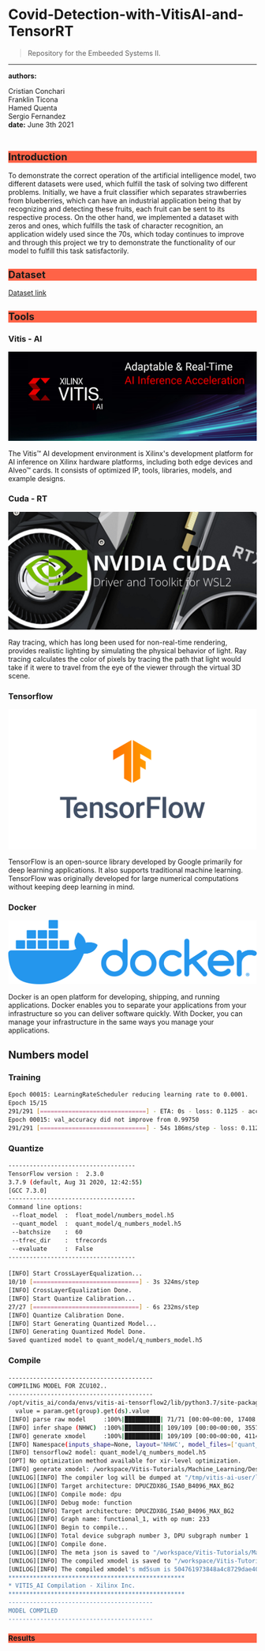 # Covid-Detection-with-VitisAI-and-TensorRT

>Repository for the Embeeded Systems II.

---
**authors:**  
<div style = "fonr-size:15px">
Cristian Conchari  
</div>
<div style = "fonr-size:15px">
Franklin Ticona  
</div>
<div style = "fonr-size:15px">
Hamed Quenta  
</div>
<div style = "fonr-size:15px">
Sergio Fernandez  
</div>
<div style = "fonr-size:15px">
<b>date:</b> June 3th 2021
</div>
<br>
  

<h2 style="background-color:tomato;font-size: 20px;">Introduction</h2>
<p>To demonstrate the correct operation of the artificial intelligence model, two different datasets were used, which fulfill the task of solving two different problems. Initially, we have a fruit classifier which separates strawberries from blueberries, which can have an industrial application being that by recognizing and detecting these fruits, each fruit can be sent to its respective process. On the other hand, we implemented a dataset with zeros and ones, which fulfills the task of character recognition, an application widely used since the 70s, which today continues to improve and through this project we try to demonstrate the functionality of our model to fulfill this task satisfactorily.</p>

<h2 style="background-color:tomato;font-size: 20px;">Dataset</h2>

[Dataset link](https://www.kaggle.com/azaemon/preprocessed-ct-scans-for-covid19)
<br>

<h2 style="background-color:tomato;font-size: 20px;">Tools</h2>

### **Vitis - AI**
![Vitis AI](assets/Vitis-AI.png)
<p>The Vitis™ AI development environment is Xilinx's development platform for AI inference on Xilinx hardware platforms, including both edge devices and Alveo™ cards. It consists of optimized IP, tools, libraries, models, and example designs.</p>

### **Cuda - RT**
![Cuda rt](assets/cudart.png)
<p>Ray tracing, which has long been used for non-real-time rendering, provides realistic lighting by simulating the physical behavior of light. Ray tracing calculates the color of pixels by tracing the path that light would take if it were to travel from the eye of the viewer through the virtual 3D scene.</p>

### **Tensorflow**
![Tensorflow](assets/tensorflow.png)
<p>TensorFlow is an open-source library developed by Google primarily for deep learning applications. It also supports traditional machine learning. TensorFlow was originally developed for large numerical computations without keeping deep learning in mind.</p>

### **Docker**
![Docker](assets/docker.png)
<p>Docker is an open platform for developing, shipping, and running applications. Docker enables you to separate your applications from your infrastructure so you can deliver software quickly. With Docker, you can manage your infrastructure in the same ways you manage your applications.</p>

## Numbers model
### **Training**
~~~bash
Epoch 00015: LearningRateScheduler reducing learning rate to 0.0001.
Epoch 15/15
291/291 [==============================] - ETA: 0s - loss: 0.1125 - accuracy: 0.9971 
Epoch 00015: val_accuracy did not improve from 0.99750
291/291 [==============================] - 54s 186ms/step - loss: 0.1125 - accuracy: 0.9971 - val_loss: 0.1056 - val_accuracy: 0.9969
~~~

### **Quantize**
~~~bash
------------------------------------
TensorFlow version :  2.3.0
3.7.9 (default, Aug 31 2020, 12:42:55) 
[GCC 7.3.0]
------------------------------------
Command line options:
 --float_model  :  float_model/numbers_model.h5
 --quant_model  :  quant_model/q_numbers_model.h5
 --batchsize    :  60
 --tfrec_dir    :  tfrecords
 --evaluate     :  False
------------------------------------

[INFO] Start CrossLayerEqualization...
10/10 [==============================] - 3s 324ms/step
[INFO] CrossLayerEqualization Done.
[INFO] Start Quantize Calibration...
27/27 [==============================] - 6s 232ms/step
[INFO] Quantize Calibration Done.
[INFO] Start Generating Quantized Model...
[INFO] Generating Quantized Model Done.
Saved quantized model to quant_model/q_numbers_model.h5
~~~

### **Compile**
~~~bash
-----------------------------------------
COMPILING MODEL FOR ZCU102..
-----------------------------------------
/opt/vitis_ai/conda/envs/vitis-ai-tensorflow2/lib/python3.7/site-packages/xnnc/translator/tensorflow_translator.py:1809: H5pyDeprecationWarning: dataset.value has been deprecated. Use dataset[()] instead.
  value = param.get(group).get(ds).value
[INFO] parse raw model     :100%|██████████| 71/71 [00:00<00:00, 17408.84it/s]               
[INFO] infer shape (NHWC)  :100%|██████████| 109/109 [00:00<00:00, 35572.61it/s]             
[INFO] generate xmodel     :100%|██████████| 109/109 [00:00<00:00, 4114.02it/s]              
[INFO] Namespace(inputs_shape=None, layout='NHWC', model_files=['quant_model/q_numbers_model.h5'], model_type='tensorflow2', out_filename='compiled_model/customcnn_numbers_org.xmodel', proto=None)
[INFO] tensorflow2 model: quant_model/q_numbers_model.h5
[OPT] No optimization method available for xir-level optimization.
[INFO] generate xmodel: /workspace/Vitis-Tutorials/Machine_Learning/Design_Tutorials/Numbers_project/vitis-numbers/files/compiled_model/customcnn_numbers_org.xmodel
[UNILOG][INFO] The compiler log will be dumped at "/tmp/vitis-ai-user/log/xcompiler-20210604-012735-99"
[UNILOG][INFO] Target architecture: DPUCZDX8G_ISA0_B4096_MAX_BG2
[UNILOG][INFO] Compile mode: dpu
[UNILOG][INFO] Debug mode: function
[UNILOG][INFO] Target architecture: DPUCZDX8G_ISA0_B4096_MAX_BG2
[UNILOG][INFO] Graph name: functional_1, with op num: 233
[UNILOG][INFO] Begin to compile...
[UNILOG][INFO] Total device subgraph number 3, DPU subgraph number 1
[UNILOG][INFO] Compile done.
[UNILOG][INFO] The meta json is saved to "/workspace/Vitis-Tutorials/Machine_Learning/Design_Tutorials/Numbers_project/vitis-numbers/files/compiled_model/meta.json"
[UNILOG][INFO] The compiled xmodel is saved to "/workspace/Vitis-Tutorials/Machine_Learning/Design_Tutorials/Numbers_project/vitis-numbers/files/compiled_model/customcnn_numbers.xmodel"
[UNILOG][INFO] The compiled xmodel's md5sum is 504761973848a4c8729dae40947d78ab, and been saved to "/workspace/Vitis-Tutorials/Machine_Learning/Design_Tutorials/Numbers_project/vitis-numbers/files/compiled_model/md5sum.txt"
**************************************************
* VITIS_AI Compilation - Xilinx Inc.
**************************************************
-----------------------------------------
MODEL COMPILED
-----------------------------------------
~~~


<h2 style="background-color:tomato;font-size: 15px;">Results</h2>
<!---TODO: Result-->
